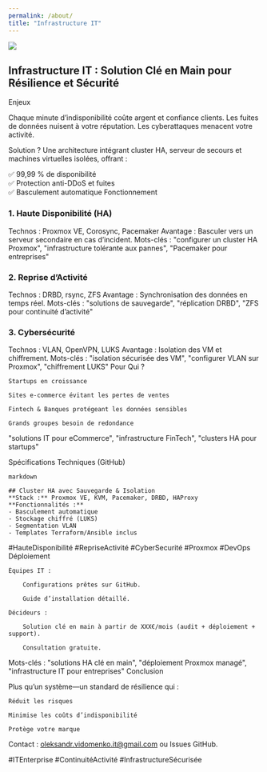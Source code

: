 ```yaml
---
permalink: /about/
title: "Infrastructure IT"
---
```


![](assets/img/CyberSecurity.png)


## Infrastructure IT : Solution Clé en Main pour Résilience et Sécurité
Enjeux

Chaque minute d’indisponibilité coûte argent et confiance clients. Les fuites de données nuisent à votre réputation. Les cyberattaques menacent votre activité.

Solution ? Une architecture intégrant cluster HA, serveur de secours et machines virtuelles isolées, offrant :  

✅ 99,99 % de disponibilité   
✅ Protection anti-DDoS et fuites   
✅ Basculement automatique 
Fonctionnement

### 1. Haute Disponibilité (HA)

Technos : Proxmox VE, Corosync, Pacemaker
Avantage : Basculer vers un serveur secondaire en cas d’incident.
Mots-clés : "configurer un cluster HA Proxmox", "infrastructure tolérante aux pannes", "Pacemaker pour entreprises"

### 2. Reprise d’Activité

Technos : DRBD, rsync, ZFS
Avantage : Synchronisation des données en temps réel.
Mots-clés : "solutions de sauvegarde", "réplication DRBD", "ZFS pour continuité d’activité"

### 3. Cybersécurité

Technos : VLAN, OpenVPN, LUKS
Avantage : Isolation des VM et chiffrement.
Mots-clés : "isolation sécurisée des VM", "configurer VLAN sur Proxmox", "chiffrement LUKS"
Pour Qui ?

    Startups en croissance

    Sites e-commerce évitant les pertes de ventes

    Fintech & Banques protégeant les données sensibles

    Grands groupes besoin de redondance

"solutions IT pour eCommerce", "infrastructure FinTech", "clusters HA pour startups"  

Spécifications Techniques (GitHub)
```
markdown

## Cluster HA avec Sauvegarde & Isolation  
**Stack :** Proxmox VE, KVM, Pacemaker, DRBD, HAProxy  
**Fonctionnalités :**  
- Basculement automatique  
- Stockage chiffré (LUKS)  
- Segmentation VLAN  
- Templates Terraform/Ansible inclus
```

#HauteDisponibilité #RepriseActivité #CyberSecurité #Proxmox #DevOps
Déploiement  

    Équipes IT :  

        Configurations prêtes sur GitHub.  

        Guide d’installation détaillé.  

    Décideurs :  

        Solution clé en main à partir de XXX€/mois (audit + déploiement + support).

        Consultation gratuite.

Mots-clés : "solutions HA clé en main", "déploiement Proxmox managé", "infrastructure IT pour entreprises"
Conclusion

Plus qu’un système—un standard de résilience qui :

    Réduit les risques

    Minimise les coûts d’indisponibilité

    Protège votre marque

Contact : oleksandr.vidomenko.it@gmail.com ou Issues GitHub.

#ITEnterprise #ContinuitéActivité #InfrastructureSécurisée
